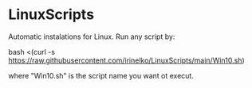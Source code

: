 # LinuxScripts
Automatic instalations for Linux.
Run any script by:

bash <(curl -s https://raw.githubusercontent.com/irinelko/LinuxScripts/main/Win10.sh)

where "Win10.sh" is the script name you want ot execut. 
